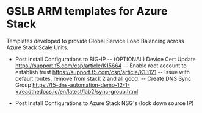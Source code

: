 # GSLB ARM templates for Azure Stack

Templates developed to provide Global Service Load Balancing across Azure Stack Scale Units.

- Post Install Configurations to BIG-IP
 -- (OPTIONAL) Device Cert Update https://support.f5.com/csp/article/K15664
 -- Enable root account to establish trust https://support.f5.com/csp/article/K13121
 -- Issue with default routes.  remove from stack 2 and all good.
 -- Create DNS Sync Group https://f5-dns-automation-demo-12-1-x.readthedocs.io/en/latest/lab2/sync-group.html

- Post Install Configurations to Azure Stack NSG's (lock down source IP)
